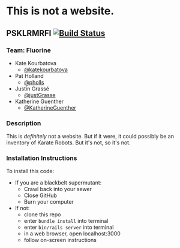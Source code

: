 # This is not a website.

## PSKLRMRFI [![Build Status](https://travis-ci.org/pholls/fluorine-psklrmrfi.svg?branch=master)](https://travis-ci.org/pholls/fluorine-psklrmrfi)

### Team: Fluorine

* Kate Kourbatova
    * [@katekourbatova](https://github.com/katekourbatova)
* Pat Holland
    * [@pholls](https://github.com/pholls)
* Justin Grassé
    * [@justGrasse](https://github.com/justGrasse)
* Katherine Guenther
    * [@KatherineGuenther](https://github.com/KatherineGuenther)

### Description

This is *definitely* not a website. But if it were, it could possibly be an
inventory of Karate Robots. But it's not, so it's not.

### Installation Instructions

To install this code:
* If you are a blackbelt supermutant:
    * Crawl back into your sewer
    * Close GitHub
    * Burn your computer
* If not:
    * clone this repo
    * enter `bundle install` into terminal
    * enter `bin/rails server` into terminal
    * in a web browser, open localhost:3000
    * follow on-screen instructions
